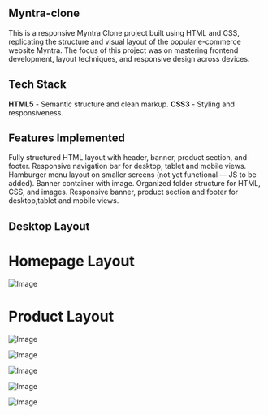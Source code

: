 ## Myntra-clone
This is a responsive Myntra Clone project built using HTML and CSS, replicating the structure and visual layout of the popular e-commerce website Myntra. The focus of this project was on mastering frontend development, layout techniques, and responsive design across devices.


## Tech Stack
**HTML5** - Semantic structure and clean markup.
**CSS3** - Styling and responsiveness.

## Features Implemented
Fully structured HTML layout with header, banner, product section, and footer.
Responsive navigation bar for desktop, tablet and mobile views.
Hamburger menu layout on smaller screens (not yet functional — JS to be added).
Banner container with image.
Organized folder structure for HTML, CSS, and images.
Responsive banner, product section and footer for desktop,tablet and mobile views.

## Desktop Layout

# Homepage Layout

![Image](https://github.com/user-attachments/assets/a9585d4a-8f00-4a3d-87e1-f4d666de6f4a)


# Product Layout

![Image](https://github.com/user-attachments/assets/cd967f0f-9915-4ea9-9466-81ab557501b8)

![Image](https://github.com/user-attachments/assets/6885ffd7-22db-4440-b2e0-ec945d95756a)

![Image](https://github.com/user-attachments/assets/2221940d-c414-48ff-a6b3-6b72baf68709)

![Image](https://github.com/user-attachments/assets/fe356917-7fd7-4b73-8a06-f68080e4dc72)

![Image](https://github.com/user-attachments/assets/3251ff5e-d7a7-4991-84e4-3f268db08fa1)

